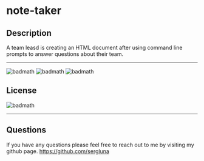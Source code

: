 # note-taker

## Description
A team leasd is creating an HTML document after using command line prompts to answer questions about their team. 

---

![badmath](https://img.shields.io/badge/Language-JavaScript-blue)
![badmath](https://img.shields.io/badge/Registry-npm-ff69b4)
![badmath](https://img.shields.io/badge/package-Inquirer-9cf)

## License
![badmath](https://img.shields.io/badge/License-MIT-red)

---

## Questions

If you have any questions please feel free to reach out to me by visiting my github page.
https://github.com/sergluna




